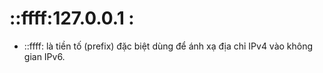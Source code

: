 # ::ffff:127.0.0.1 : 
* ::ffff: là tiền tố (prefix) đặc biệt dùng để ánh xạ địa chỉ IPv4 vào không gian IPv6.
